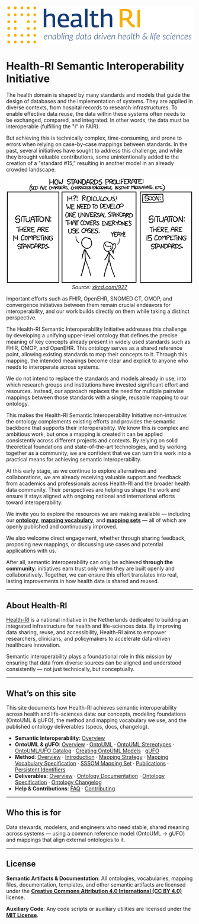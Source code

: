 <p align="left"><img src="assets/images/health-ri-logo-blue.png" width="750" alt="Health-RI Logo"></p>

# Health-RI Semantic Interoperability Initiative

The health domain is shaped by many standards and models that guide the design of databases and the implementation of systems. They are applied in diverse contexts, from hospital records to research infrastructures. To enable effective data reuse, the data within these systems often needs to be exchanged, compared, and integrated. In other words, the data must be interoperable (fulfilling the "I" in FAIR).

But achieving this is technically complex, time-consuming, and prone to errors when relying on case-by-case mappings between standards. In the past, several initiatives have sought to address this challenge, and while they brought valuable contributions, some unintentionally added to the creation of a "standard #15," resulting in another model in an already crowded landscape.

<p align="center"><img src="assets/images/xkcd-standards.png" width="500" alt="XKCD Comic #927 - Standards"><br>
<em>Source: <a href="https://xkcd.com/927/">xkcd.com/927</a></em></p>

Important efforts such as FHIR, OpenEHR, SNOMED CT, OMOP, and convergence initiatives between them remain crucial endeavors for interoperability, and our work builds directly on them while taking a distinct perspective.

The Health-RI Semantic Interoperability Initiative addresses this challenge by developing a unifying upper-level ontology that defines the precise meaning of key concepts already present in widely used standards such as FHIR, OMOP, and OpenEHR. This ontology serves as a shared reference point, allowing existing standards to map their concepts to it. Through this mapping, the intended meanings become clear and explicit to anyone who needs to interoperate across systems.

We do not intend to replace the standards and models already in use, into which research groups and institutions have invested significant effort and resources. Instead, our approach replaces the need for multiple pairwise mappings between those standards with a single, reusable mapping to our ontology.

This makes the Health-RI Semantic Interoperability Initiative non-intrusive: the ontology complements existing efforts and provides the semantic backbone that supports their interoperability. We know this is complex and ambitious work, but once a mapping is created it can be applied consistently across different projects and contexts. By relying on solid theoretical foundations and state-of-the-art technologies, and by working together as a community, we are confident that we can turn this work into a practical means for achieving semantic interoperability.

At this early stage, as we continue to explore alternatives and collaborations, we are already receiving valuable support and feedback from academics and professionals across Health-RI and the broader health data community. Their perspectives are helping us shape the work and ensure it stays aligned with ongoing national and international efforts toward interoperability.

We invite you to explore the resources we are making available — including our [**ontology**](ontology/index.md), [**mapping vocabulary**](method/specification-vocabulary.html), and [**mapping sets**](method/mapping-set.md) — all of which are openly published and continuously improved.

We also welcome direct engagement, whether through sharing feedback, proposing new mappings, or discussing use cases and potential applications with us.

After all, semantic interoperability can only be achieved **through the community**: initiatives earn trust only when they are built openly and collaboratively. Together, we can ensure this effort translates into real, lasting improvements in how health data is shared and reused.

---

## About Health-RI

[Health-RI](https://www.health-ri.nl) is a national initiative in the Netherlands dedicated to building an integrated infrastructure for health and life-sciences data. By improving data sharing, reuse, and accessibility, Health-RI aims to empower researchers, clinicians, and policymakers to accelerate data-driven healthcare innovation.

Semantic interoperability plays a foundational role in this mission by ensuring that data from diverse sources can be aligned and understood consistently — not just technically, but conceptually.

---

## What’s on this site

This site documents how Health-RI achieves semantic interoperability across health and life-sciences data: our concepts, modeling foundations (OntoUML & gUFO), the method and mapping vocabulary we use, and the published ontology deliverables (specs, docs, changelog).

- **Semantic Interoperability**: [Overview](semantic-interoperability/index.md)
- **OntoUML & gUFO**: [Overview](ontouml-gufo/index.md) · [OntoUML](ontouml-gufo/ontouml.md) · [OntoUML Stereotypes](ontouml-gufo/ontouml-stereotypes.md) · [OntoUML/UFO Catalog](ontouml-gufo/ontouml-ufo-catalog.md) · [Creating OntoUML Models](ontouml-gufo/creating-ontouml-models.md) · [gUFO](ontouml-gufo/gufo.md)
- **Method**: [Overview](method/index.md) · [Introduction](method/introduction.md) · [Mapping Strategy](method/mapping-strategy.md) · [Mapping Vocabulary Specification](method/specification-vocabulary.html) · [SSSOM Mapping Set](method/mapping-set.md) · [Publications](method/publications.md) · [Persistent Identifiers](method/persistent-ids.md)
- **Deliverables**: [Overview](ontology/index.md) · [Ontology Documentation](ontology/documentation.md) · [Ontology Specification](ontology/specification-ontology.html) · [Ontology Changelog](ontology/changelog-ontology.md)
- **Help & Contributions**: [FAQ](faq.md) · [Contributing](contributing.md)

---

## Who this is for

Data stewards, modelers, and engineers who need stable, shared meaning across systems — using a common reference model (OntoUML → gUFO) and mappings that align external ontologies to it.

---

## License

**Semantic Artifacts & Documentation**: All ontologies, vocabularies, mapping files, documentation, templates, and other semantic artifacts are licensed under the [**Creative Commons Attribution 4.0 International (CC BY 4.0)**](https://creativecommons.org/licenses/by/4.0/) license.

**Auxiliary Code**: Any code scripts or auxiliary utilities are licensed under the [**MIT License**](https://spdx.org/licenses/MIT.html).
